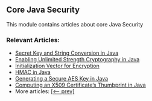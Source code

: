 ## Core Java Security

This module contains articles about core Java Security

### Relevant Articles:

- [Secret Key and String Conversion in Java](https://www.baeldung.com/java-secret-key-to-string)
- [Enabling Unlimited Strength Cryptography in Java](https://www.baeldung.com/jce-enable-unlimited-strength)
- [Initialization Vector for Encryption](https://www.baeldung.com/java-encryption-iv)
- [HMAC in Java](https://www.baeldung.com/java-hmac)
- [Generating a Secure AES Key in Java](https://www.baeldung.com/java-secure-aes-key)
- [Computing an X509 Certificate’s Thumbprint in Java](https://www.baeldung.com/java-x509-certificate-thumbprint)
- More articles: [[<-- prev]](/core-java-modules/core-java-security-2)
